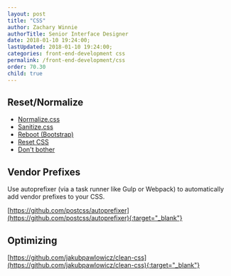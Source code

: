 ```yaml
---
layout: post
title: "CSS"
author: Zachary Winnie
authorTitle: Senior Interface Designer
date: 2018-01-10 19:24:00;
lastUpdated: 2018-01-10 19:24:00;
categories: front-end-development css
permalink: /front-end-development/css
order: 70.30
child: true
---
```


## Reset/Normalize

* [Normalize.css](https://necolas.github.io/normalize.css/)
* [Sanitize.css](https://jonathantneal.github.io/sanitize.css/)
* [Reboot (Bootstrap)](https://getbootstrap.com/docs/4.0/content/reboot/)
* [Reset CSS](https://meyerweb.com/eric/tools/css/reset/)
* [Don't bother](https://css-tricks.com/normalize-css-no/)

## Vendor Prefixes

Use autoprefixer (via a task runner like Gulp or Webpack) to automatically add vendor prefixes to your CSS.

[https://github.com/postcss/autoprefixer](https://github.com/postcss/autoprefixer){:target="_blank"}

## Optimizing

[https://github.com/jakubpawlowicz/clean-css](https://github.com/jakubpawlowicz/clean-css){:target="_blank"}